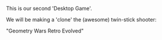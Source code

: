 This is our second 'Desktop Game'.

We will be making a 'clone' the (awesome) twin-stick shooter:

"Geometry Wars Retro Evolved"




